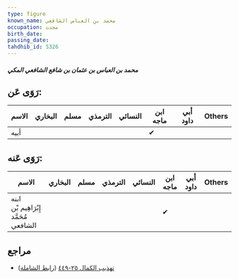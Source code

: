 ```yaml
---
type: figure
known_name: محمد بن العباس الشافعي
occupation: محدث
birth_date:
passing_date:
tahdhib_id: 5326
---
```

##### محمد بن العباس بن عثمان بن شافع الشافعي المكي

## رَوَى عَن:
| الاسم | البخاري | مسلم | الترمذي | النسائي | ابن ماجه | أبي داود | Others |
| ----- | ------- | ---- | ------- | ------- | -------- | -------- | ------ |
| أبيه  |         |      |         |         | ✔        |          |        |
## رَوَى عَنه:
| الاسم                                 | البخاري | مسلم | الترمذي | النسائي | ابن ماجه | أبي داود | Others |
| ------------------------------------- | ------- | ---- | ------- | ------- | -------- | -------- | ------ |
| ابنه إِبْرَاهِيم بْن مُحَمَّد الشافعي |         |      |         |         | ✔        |          |        |
## مراجع
- [تهذيب الكمال ٢٥-٤٤٩](obsidian://open?vault=Tahdhib-al-Kamal&file=Figures/٥٣٢٦-محمد%20بن%20العباس%20بن%20عثمان%20بن%20شافع%20الشافعي%20المكي) ([رابط الشاملة](https://shamela.ws/book/3722/13542))
